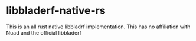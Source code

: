 # libbladerf-native-rs
This is an all rust native libbladrf implementation. This has no affiliation with Nuad and the official libbladerf 
